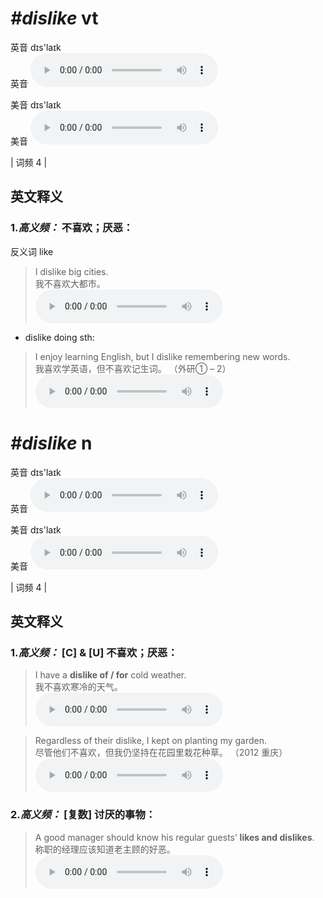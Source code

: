 # ***\#dislike*** vt
英音 dɪs'laɪk  
英音
<audio src="./media/dislike-B.aac" controls="controls"></audio>

美音 dɪs'laɪk  
美音
<audio src="./media/dislike.aac" controls="controls"></audio>



| 词频 4 |  

英文释义
---
### 1.*高义频：* **不喜欢；厌恶：**  
反义词 like 

 > I dislike big cities.  
 > 我不喜欢大都市。    
<audio src="./media/dislike-1.aac" controls="controls"></audio>

- dislike doing sth:

 > I enjoy learning English, but I dislike remembering new words.   
 > 我喜欢学英语，但不喜欢记生词。  （外研① – 2）  
<audio src="./media/dislike-2.aac" controls="controls"></audio>


# ***\#dislike*** n
英音 dɪs'laɪk  
英音
<audio src="./media/dislike-B.aac" controls="controls"></audio>

美音 dɪs'laɪk  
美音
<audio src="./media/dislike.aac" controls="controls"></audio>



| 词频 4 |  

英文释义
---
### 1.*高义频：* **[C] & [U] 不喜欢；厌恶：**  

 > I have a **dislike of / for** cold weather.  
 > 我不喜欢寒冷的天气。    
<audio src="./media/dislike-3.aac" controls="controls"></audio>

 > Regardless of their dislike, I kept on planting my garden.   
 > 尽管他们不喜欢，但我仍坚持在花园里栽花种草。  （2012 重庆）  
<audio src="./media/dislike-4.aac" controls="controls"></audio>

### 2.*高义频：* **[复数] 讨厌的事物：**  

 > A good manager should know his regular guests’ **likes and dislikes**.  
 > 称职的经理应该知道老主顾的好恶。    
<audio src="./media/dislike-5.aac" controls="controls"></audio>


